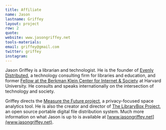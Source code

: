 ```yaml
---
title: Affiliate
name: Jason
lastname: Griffey
layout: project
row: 2
quote: 
website: www.jasongriffey.net
tools-materials: 
email: griffey@gmail.com
twitter: griffey
instagram: 
---
```


Jason Griffey is a librarian and technologist. He is the founder of [Evenly Distributed](http://evenlydistributed.net), a technology consulting firm for libraries and education, and former [Fellow at the Berkman Klein Center for Internet & Society](https://cyber.law.harvard.edu/newsroom/2015_2016_community) at Harvard University.  He consults and speaks internationally on the intersection of technology and society.  

Griffey directs the [Measure the Future project](http://measurethefuture.net/), a privacy-focused space analytics tool. He is also the creator and director of [The LibraryBox Project](http://librarybox.us/), an open source portable digital file distribution system. Much more information on what Jason is up to is available at [www.jasongriffey.net](www.jasongriffey.net).
